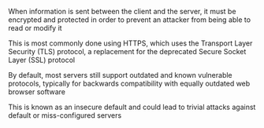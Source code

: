 When information is sent between the client and the server, it must be encrypted and protected in order to prevent an attacker from being able to read or modify it

This is most commonly done using HTTPS, which uses the Transport Layer Security (TLS) protocol, a replacement for the deprecated Secure Socket Layer (SSL) protocol

By default, most servers still support outdated and known vulnerable protocols, typically for backwards compatibility with equally outdated web browser software

This is known as an insecure default and could lead to trivial attacks against default or miss-configured servers